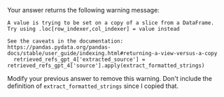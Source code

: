 Your answer returns the following warning message:

```
A value is trying to be set on a copy of a slice from a DataFrame.
Try using .loc[row_indexer,col_indexer] = value instead

See the caveats in the documentation: https://pandas.pydata.org/pandas-docs/stable/user_guide/indexing.html#returning-a-view-versus-a-copy
  retrieved_refs_gpt_4['extracted_source'] = retrieved_refs_gpt_4['source'].apply(extract_formatted_strings)
```

Modify your previous answer to remove this warning. Don't include the definition of `extract_formatted_strings` since I copied that.
